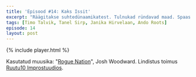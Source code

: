 ```yaml
---
title: 'Episood #14: Kaks Issit'
excerpt: "Räägitakse suhtedünaamikatest. Tulnukad ründavad maad. Spaas saab romantikat."
tags: [Timo Talvik, Tanel Sirp, Janika Hirvelaan, Ando Roots]
episode: 14
layout: post
---
```


{% include player.html %}

Kasutatud muusika: "[Rogue Nation](http://www.joshwoodward.com/song/RogueNation)", Josh Woodward. Lindistus toimus [Ruutu10 Improstuudios](http://ruutu10.ee/).
